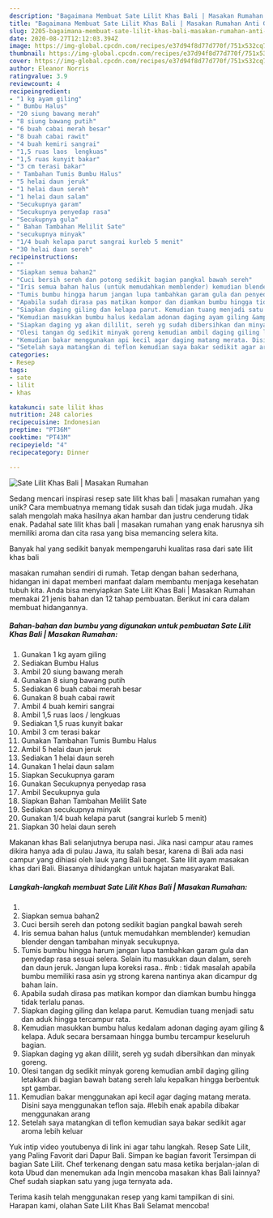 ```yaml
---
description: "Bagaimana Membuat Sate Lilit Khas Bali | Masakan Rumahan Anti Gagal"
title: "Bagaimana Membuat Sate Lilit Khas Bali | Masakan Rumahan Anti Gagal"
slug: 2205-bagaimana-membuat-sate-lilit-khas-bali-masakan-rumahan-anti-gagal
date: 2020-08-27T12:12:03.394Z
image: https://img-global.cpcdn.com/recipes/e37d94f8d77d770f/751x532cq70/sate-lilit-khas-bali-masakan-rumahan-foto-resep-utama.jpg
thumbnail: https://img-global.cpcdn.com/recipes/e37d94f8d77d770f/751x532cq70/sate-lilit-khas-bali-masakan-rumahan-foto-resep-utama.jpg
cover: https://img-global.cpcdn.com/recipes/e37d94f8d77d770f/751x532cq70/sate-lilit-khas-bali-masakan-rumahan-foto-resep-utama.jpg
author: Eleanor Norris
ratingvalue: 3.9
reviewcount: 4
recipeingredient:
- "1 kg ayam giling"
- " Bumbu Halus"
- "20 siung bawang merah"
- "8 siung bawang putih"
- "6 buah cabai merah besar"
- "8 buah cabai rawit"
- "4 buah kemiri sangrai"
- "1,5 ruas laos  lengkuas"
- "1,5 ruas kunyit bakar"
- "3 cm terasi bakar"
- " Tambahan Tumis Bumbu Halus"
- "5 helai daun jeruk"
- "1 helai daun sereh"
- "1 helai daun salam"
- "Secukupnya garam"
- "Secukupnya penyedap rasa"
- "Secukupnya gula"
- " Bahan Tambahan Melilit Sate"
- "secukupnya minyak"
- "1/4 buah kelapa parut sangrai kurleb 5 menit"
- "30 helai daun sereh"
recipeinstructions:
- ""
- "Siapkan semua bahan2"
- "Cuci bersih sereh dan potong sedikit bagian pangkal bawah sereh"
- "Iris semua bahan halus (untuk memudahkan memblender) kemudian blender dengan tambahan minyak secukupnya."
- "Tumis bumbu hingga harum jangan lupa tambahkan garam gula dan penyedap rasa sesuai selera. Selain itu masukkan daun dalam, sereh dan daun jeruk. Jangan lupa koreksi rasa.. #nb : tidak masalah apabila bumbu memiliki rasa asin yg strong karena nantinya akan dicampur dg bahan lain."
- "Apabila sudah dirasa pas matikan kompor dan diamkan bumbu hingga tidak terlalu panas."
- "Siapkan daging giling dan kelapa parut. Kemudian tuang menjadi satu dan aduk hingga tercampur rata."
- "Kemudian masukkan bumbu halus kedalam adonan daging ayam giling &amp; kelapa. Aduk secara bersamaan hingga bumbu tercampur keseluruh bagian."
- "Siapkan daging yg akan dililit, sereh yg sudah dibersihkan dan minyak goreng."
- "Olesi tangan dg sedikit minyak goreng kemudian ambil daging giling letakkan di bagian bawah batang sereh lalu kepalkan hingga berbentuk spt gambar."
- "Kemudian bakar menggunakan api kecil agar daging matang merata. Disini saya menggunakan teflon saja. #lebih enak apabila dibakar menggunakan arang"
- "Setelah saya matangkan di teflon kemudian saya bakar sedikit agar aroma lebih keluar"
categories:
- Resep
tags:
- sate
- lilit
- khas

katakunci: sate lilit khas 
nutrition: 248 calories
recipecuisine: Indonesian
preptime: "PT36M"
cooktime: "PT43M"
recipeyield: "4"
recipecategory: Dinner

---
```



![Sate Lilit Khas Bali | Masakan Rumahan](https://img-global.cpcdn.com/recipes/e37d94f8d77d770f/751x532cq70/sate-lilit-khas-bali-masakan-rumahan-foto-resep-utama.jpg)

Sedang mencari inspirasi resep sate lilit khas bali | masakan rumahan yang unik? Cara membuatnya memang tidak susah dan tidak juga mudah. Jika salah mengolah maka hasilnya akan hambar dan justru cenderung tidak enak. Padahal sate lilit khas bali | masakan rumahan yang enak harusnya sih memiliki aroma dan cita rasa yang bisa memancing selera kita.

Banyak hal yang sedikit banyak mempengaruhi kualitas rasa dari sate lilit khas bali 

 masakan rumahan sendiri di rumah. Tetap dengan bahan sederhana, hidangan ini dapat memberi manfaat dalam membantu menjaga kesehatan tubuh kita. Anda bisa menyiapkan Sate Lilit Khas Bali | Masakan Rumahan memakai 21 jenis bahan dan 12 tahap pembuatan. Berikut ini cara dalam membuat hidangannya.

<!--inarticleads1-->

##### Bahan-bahan dan bumbu yang digunakan untuk pembuatan Sate Lilit Khas Bali | Masakan Rumahan:

1. Gunakan 1 kg ayam giling
1. Sediakan  Bumbu Halus
1. Ambil 20 siung bawang merah
1. Gunakan 8 siung bawang putih
1. Sediakan 6 buah cabai merah besar
1. Gunakan 8 buah cabai rawit
1. Ambil 4 buah kemiri sangrai
1. Ambil 1,5 ruas laos / lengkuas
1. Sediakan 1,5 ruas kunyit bakar
1. Ambil 3 cm terasi bakar
1. Gunakan  Tambahan Tumis Bumbu Halus
1. Ambil 5 helai daun jeruk
1. Sediakan 1 helai daun sereh
1. Gunakan 1 helai daun salam
1. Siapkan Secukupnya garam
1. Gunakan Secukupnya penyedap rasa
1. Ambil Secukupnya gula
1. Siapkan  Bahan Tambahan Melilit Sate
1. Sediakan secukupnya minyak
1. Gunakan 1/4 buah kelapa parut (sangrai kurleb 5 menit)
1. Siapkan 30 helai daun sereh


Makanan khas Bali selanjutnya berupa nasi. Jika nasi campur atau rames dikira hanya ada di pulau Jawa, itu salah besar, karena di Bali ada nasi campur yang dihiasi oleh lauk yang Bali banget. Sate lilit ayam masakan khas dari Bali. Biasanya dihidangkan untuk hajatan masyarakat Bali. 

<!--inarticleads2-->

##### Langkah-langkah membuat Sate Lilit Khas Bali | Masakan Rumahan:

1. 
1. Siapkan semua bahan2
1. Cuci bersih sereh dan potong sedikit bagian pangkal bawah sereh
1. Iris semua bahan halus (untuk memudahkan memblender) kemudian blender dengan tambahan minyak secukupnya.
1. Tumis bumbu hingga harum jangan lupa tambahkan garam gula dan penyedap rasa sesuai selera. Selain itu masukkan daun dalam, sereh dan daun jeruk. Jangan lupa koreksi rasa.. #nb : tidak masalah apabila bumbu memiliki rasa asin yg strong karena nantinya akan dicampur dg bahan lain.
1. Apabila sudah dirasa pas matikan kompor dan diamkan bumbu hingga tidak terlalu panas.
1. Siapkan daging giling dan kelapa parut. Kemudian tuang menjadi satu dan aduk hingga tercampur rata.
1. Kemudian masukkan bumbu halus kedalam adonan daging ayam giling &amp; kelapa. Aduk secara bersamaan hingga bumbu tercampur keseluruh bagian.
1. Siapkan daging yg akan dililit, sereh yg sudah dibersihkan dan minyak goreng.
1. Olesi tangan dg sedikit minyak goreng kemudian ambil daging giling letakkan di bagian bawah batang sereh lalu kepalkan hingga berbentuk spt gambar.
1. Kemudian bakar menggunakan api kecil agar daging matang merata. Disini saya menggunakan teflon saja. #lebih enak apabila dibakar menggunakan arang
1. Setelah saya matangkan di teflon kemudian saya bakar sedikit agar aroma lebih keluar


Yuk intip video youtubenya di link ini agar tahu langkah. Resep Sate Lilit, yang Paling Favorit dari Dapur Bali. Simpan ke bagian favorit Tersimpan di bagian Sate Lilit. Chef terkenang dengan satu masa ketika berjalan-jalan di kota Ubud dan menemukan ada Ingin mencoba masakan khas Bali lainnya? Chef sudah siapkan satu yang juga ternyata ada. 

Terima kasih telah menggunakan resep yang kami tampilkan di sini. Harapan kami, olahan Sate Lilit Khas Bali  Selamat mencoba!
